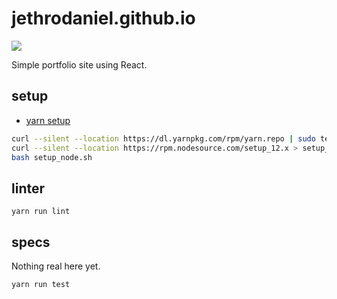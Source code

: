# jethrodaniel.github.io

![](https://github.com/jethrodaniel/jethrodaniel.github.io/workflows/build/badge.svg)

Simple portfolio site using React.

## setup

- [yarn setup](https://classic.yarnpkg.com/en/docs/install/#centos-stable)

```sh
curl --silent --location https://dl.yarnpkg.com/rpm/yarn.repo | sudo tee /etc/yum.repos.d/yarn.repo
curl --silent --location https://rpm.nodesource.com/setup_12.x > setup_node.sh
bash setup_node.sh
```

## linter

```
yarn run lint
```

## specs

Nothing real here yet.

```
yarn run test
```
